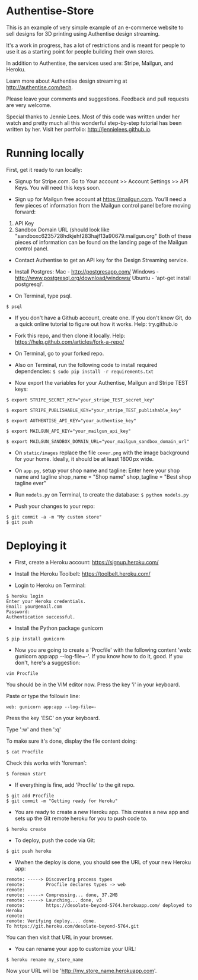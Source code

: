 # Authentise-Store

This is an example of very simple example of an e-commerce website to sell designs for 3D printing using Authentise design streaming.

It's a work in progress, has a lot of restrictions and is meant for people to use it as a starting point for people building their own stores.

In addition to Authentise, the services used are: Stripe, Mailgun, and Heroku.

Learn more about Authentise design streaming at http://authentise.com/tech.

Please leave your comments and suggestions. Feedback and pull requests are very welcome.

Special thanks to Jennie Lees. Most of this code was written under her watch and pretty much all this wonderful step-by-step tutorial has been written by her. Visit her portfolio: http://jennielees.github.io.

# Running locally

First, get it ready to run locally:

- Signup for Stripe.com. Go to Your account >> Account Settings >> API Keys. You will need this keys soon.

- Sign up for Mailgun free account at https://mailgun.com. You’ll need a few pieces of information from the Mailgun control panel before moving forward:

1. API Key
2. Sandbox Domain URL (should look like "sandboxc6235728hdkjehf283hajf13a90679.mailgun.org"
Both of these pieces of information can be found on the landing page of the Mailgun control panel.

- Contact Authentise to get an API key for the Design Streaming service. 

- Install Postgres: 
Mac - http://postgresapp.com/
Windows - http://www.postgresql.org/download/windows/
Ubuntu - 'apt-get install postgresql'.

- On Terminal, type psql.

```$ psql``` 

- If you don't have a Github account, create one. If you don't know Git, do a quick online tutorial to figure out how it works. Help: try.github.io

- Fork this repo, and then clone it locally. Help: https://help.github.com/articles/fork-a-repo/

- On Terminal, go to your forked repo.

- Also on Terminal, run the following code to install required dependencies:
```$ sudo pip install -r requirements.txt``` 

- Now export the variables for your Authentise, Mailgun and Stripe TEST keys:

```
$ export STRIPE_SECRET_KEY="your_stripe_TEST_secret_key"
```
```
$ export STRIPE_PUBLISHABLE_KEY="your_stripe_TEST_publishable_key"
```
```
$ export AUTHENTISE_API_KEY="your_authentise_key"
```
```
$ export MAILGUN_API_KEY="your_mailgun_api_key"
```
```
$ export MAILGUN_SANDBOX_DOMAIN_URL="your_mailgun_sandbox_domain_url"
```

- On `static/images` replace the file `cover.png` with the image background for your home. Ideally, it should be at least 1800 px wide.

- On `app.py`, setup your shop name and tagline:
Enter here your shop name and tagline
shop_name = "Shop name"
shop_tagline = "Best shop tagline ever"

- Run `models.py` on Terminal, to create the database:
```$ python models.py``` 

- Push  your changes to your repo:
```
$ git commit -a -m "My custom store"
$ git push
```

# Deploying it 

- First, create a Heroku account: https://signup.heroku.com/

- Install the Heroku Toolbelt: https://toolbelt.heroku.com/

- Login to Heroku on Terminal:
```
$ heroku login
Enter your Heroku credentials.
Email: your@email.com
Password:
Authentication successful.
```
- Install the Python package gunicorn
```
$ pip install gunicorn
```
- Now you are going to create a 'Procfile' with the following content 'web: gunicorn app:app --log-file=-'. If you know how to do it, good. If you don't, here's a suggestion: 
```
vim Procfile
```

You should be in the VIM editor now. Press the key 'i' in your keyboard. 

Paste or type the followin line:
```
web: gunicorn app:app --log-file=-
```

Press the key 'ESC' on your keyboard.

Type ':w' and then ':q'

To make sure it's done, display the file content doing:
```
$ cat Procfile
```
Check this works with 'foreman':

```
$ foreman start
```

- If everything is fine, add 'Procfile' to the git repo.
```
$ git add Procfile
$ git commit -m "Getting ready for Heroku"
```

- You are ready to create a new Heroku app. This creates a new app and sets up the Git remote heroku for you to push code to.
```
$ heroku create
```
- To deploy, push the code via Git:
```
$ git push heroku
```
- Wwhen the deploy is done, you should see the URL of your new Heroku app:
```
remote: -----> Discovering process types
remote:        Procfile declares types -> web
remote:
remote: -----> Compressing... done, 37.2MB
remote: -----> Launching... done, v3
remote:        https://desolate-beyond-5764.herokuapp.com/ deployed to Heroku
remote:
remote: Verifying deploy.... done.
To https://git.heroku.com/desolate-beyond-5764.git
```
You can then visit that URL in your browser.

- You can rename your app to customize your URL:
```
$ heroku rename my_store_name
```
Now your URL will be 'http://my_store_name.herokuapp.com'.

